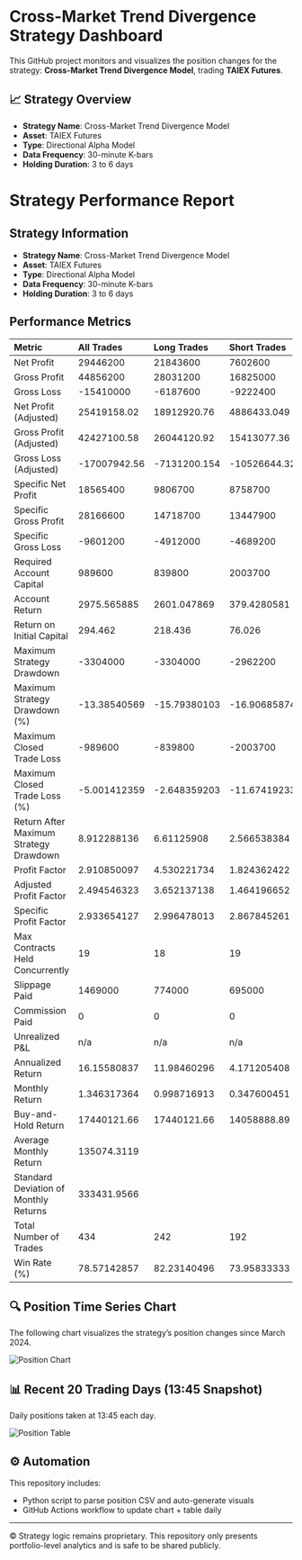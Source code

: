 # Cross-Market Trend Divergence Strategy Dashboard

This GitHub project monitors and visualizes the position changes for the strategy: **Cross-Market Trend Divergence Model**, trading **TAIEX Futures**.

## 📈 Strategy Overview

- **Strategy Name**: Cross-Market Trend Divergence Model  
- **Asset**: TAIEX Futures  
- **Type**: Directional Alpha Model  
- **Data Frequency**: 30-minute K-bars  
- **Holding Duration**: 3 to 6 days

# Strategy Performance Report

## Strategy Information

- **Strategy Name**: Cross-Market Trend Divergence Model
- **Asset**: TAIEX Futures
- **Type**: Directional Alpha Model
- **Data Frequency**: 30-minute K-bars
- **Holding Duration**: 3 to 6 days

## Performance Metrics

| Metric                                 | All Trades   | Long Trades   | Short Trades   |
|:---------------------------------------|:-------------|:--------------|:---------------|
| Net Profit                             | 29446200     | 21843600      | 7602600        |
| Gross Profit                           | 44856200     | 28031200      | 16825000       |
| Gross Loss                             | -15410000    | -6187600      | -9222400       |
| Net Profit (Adjusted)                  | 25419158.02  | 18912920.76   | 4886433.049    |
| Gross Profit (Adjusted)                | 42427100.58  | 26044120.92   | 15413077.36    |
| Gross Loss (Adjusted)                  | -17007942.56 | -7131200.154  | -10526644.32   |
| Specific Net Profit                    | 18565400     | 9806700       | 8758700        |
| Specific Gross Profit                  | 28166600     | 14718700      | 13447900       |
| Specific Gross Loss                    | -9601200     | -4912000      | -4689200       |
| Required Account Capital               | 989600       | 839800        | 2003700        |
| Account Return                         | 2975.565885  | 2601.047869   | 379.4280581    |
| Return on Initial Capital              | 294.462      | 218.436       | 76.026         |
| Maximum Strategy Drawdown              | -3304000     | -3304000      | -2962200       |
| Maximum Strategy Drawdown (%)          | -13.38540569 | -15.79380103  | -16.90685874   |
| Maximum Closed Trade Loss              | -989600      | -839800       | -2003700       |
| Maximum Closed Trade Loss (%)          | -5.001412359 | -2.648359203  | -11.67419233   |
| Return After Maximum Strategy Drawdown | 8.912288136  | 6.61125908    | 2.566538384    |
| Profit Factor                          | 2.910850097  | 4.530221734   | 1.824362422    |
| Adjusted Profit Factor                 | 2.494546323  | 3.652137138   | 1.464196652    |
| Specific Profit Factor                 | 2.933654127  | 2.996478013   | 2.867845261    |
| Max Contracts Held Concurrently        | 19           | 18            | 19             |
| Slippage Paid                          | 1469000      | 774000        | 695000         |
| Commission Paid                        | 0            | 0             | 0              |
| Unrealized P&L                         | n/a          | n/a           | n/a            |
| Annualized Return                      | 16.15580837  | 11.98460296   | 4.171205408    |
| Monthly Return                         | 1.346317364  | 0.998716913   | 0.347600451    |
| Buy-and-Hold Return                    | 17440121.66  | 17440121.66   | 14058888.89    |
| Average Monthly Return                 | 135074.3119  |               |                |
| Standard Deviation of Monthly Returns  | 333431.9566  |               |                |
| Total Number of Trades                 | 434          | 242           | 192            |
| Win Rate (%)                           | 78.57142857  | 82.23140496   | 73.95833333    |
## 🔍 Position Time Series Chart
The following chart visualizes the strategy’s position changes since March 2024.

![Position Chart](charts/position_chart.png)

## 📊 Recent 20 Trading Days (13:45 Snapshot)
Daily positions taken at 13:45 each day.

![Position Table](charts/position_table.png)

## ⚙️ Automation
This repository includes:
- Python script to parse position CSV and auto-generate visuals
- GitHub Actions workflow to update chart + table daily

---

© Strategy logic remains proprietary. This repository only presents portfolio-level analytics and is safe to be shared publicly.
